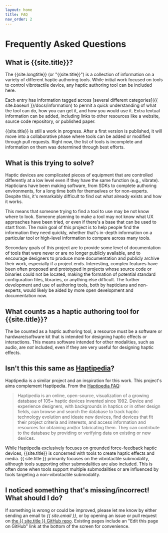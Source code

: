 ```yaml
---
layout: home
title: FAQ
nav_order: 2
---
```


# Frequently Asked Questions

## What is {{site.title}}?

The {{site.longtitle}} (or "{{site.title}}") is a collection of information on a variety of different haptic authoring tools.
While initial work focused on tools to control vibrotactile device, any haptic authoring tool can be included here.

Each entry has information tagged across [several different categories]({{ site.baseurl }}/docs/information) to permit a quick understanding of what the tool can do, how you can get it, and how you would use it.
Extra textual information can be added, including links to other resources like a website, source code repository, or published paper.

{{site.title}} is still a work in progress. After a first version is published, it will move into a collaborative phase where tools can be added or modified through pull requests. Right now, the list of tools is incomplete and information on them was determined through best efforts.

## What is this trying to solve?

Haptic devices are complicated pieces of equipment that are controlled differently at a low level even if they have the same function (e.g., vibrate).
Hapticians have been making software, from SDKs to complete authoring environments, for a long time both for themselves or for non-experts.
Despite this, it's remarkably difficult to find out what already exists and how it works.

This means that someone trying to find a tool to use may be not know where to look.
Someone planning to make a tool may not know what UX approaches have been tried, or even if there's a base that can be used to start from.
The main goal of this project is to help people find the information they need quickly, whether that's in-depth information on a particular tool or high-level information to compare across many tools.

Secondary goals of this project are to provide some level of documentation of tools that were never or are no longer publicly available, and to encourage designers to produce more documentation and publicly archive their work, especially if a project ends.
Interesting, complex features have been often proposed and prototyped in projects whose source code or binaries could not be located, making the formation of potential standard configuration files, libraries, or anything else difficult.
The further development and use of authoring tools, both by hapticians and non-experts, would likely be aided by more open development and documentation now.

## What counts as a haptic authoring tool for {{site.title}}?

The be counted as a haptic authoring tool, a resource must be a software or hardware/software kit that is intended for designing haptic effects or interactions.
This means software intended for other modalities, such as audio, are *not* included, even if they are very useful for designing haptic effects.

## Isn't this this same as [Haptipedia](https://haptipedia.org)?

Haptipedia is a similar project and an inspiration for this work. This project's aims complement Haptipedia. From the [Haptipedia FAQ](https://haptipedia.org/pages/):

> Haptipedia is an online, open-source, visualization of a growing database of 105+ haptic devices invented since 1992.  Device and experience designers, with backgrounds in haptics or in other design fields, can browse and search the database to track haptic technology evolution and ideate new devices, find devices that fit their project criteria and interests, and access information and resources for obtaining and/or fabricating them. They can contribute to the database by providing or verifying data on existing or new devices.

While Haptipedia exclusively focuses on grounded force-feedback haptic devices, {{site.title}} is concerned with tools to create haptic effects and media.
{{ site.title }} primarily focuses on the vibrotactile submodality, although tools supporting other submodalities are also included. This is often done when tools support multiple submodalities or are influenced by tools targeting a non-vibrotactile submodality.

## I noticed something that's missing/incorrect! What should I do?

If something is wrong or could be improved, please let me know by either sending an email to <span style="font-style: italic;">{{ site.email }}</span>, or
by opening an issue or pull request on [the {{ site.title }} GitHub repo](https://github.com/JRegimbal/hat-box).
Existing pages include an "Edit this page on GitHub" link at the bottom of the screen for convenience.
